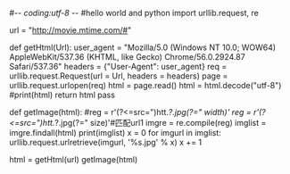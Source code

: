 #-*- coding:utf-8 -*-
#hello world and python
import urllib.request, re

url = "http://movie.mtime.com/#"

def getHtml(Url):
    user_agent = "Mozilla/5.0 (Windows NT 10.0; WOW64) AppleWebKit/537.36 (KHTML, like Gecko) Chrome/56.0.2924.87 Safari/537.36"
    headers = {"User-Agent": user_agent}
    req = urllib.request.Request(url = Url, headers = headers)
    page = urllib.request.urlopen(req)
    html = page.read()
    html = html.decode("utf-8")
    #print(html)
    return html
    pass

def getImage(html):
    #reg = r'(?<=src=")htt.*?\.jpg(?=" width)'
    reg = r'(?<=src=")htt.*?\.jpg(?=" size)'#匹配url1
    imgre = re.compile(reg)
    imglist = imgre.findall(html)
    print(imglist)
    x = 0
    for imgurl in imglist:
        urllib.request.urlretrieve(imgurl, '%s.jpg' % x)
        x += 1

html = getHtml(url)
getImage(html)
